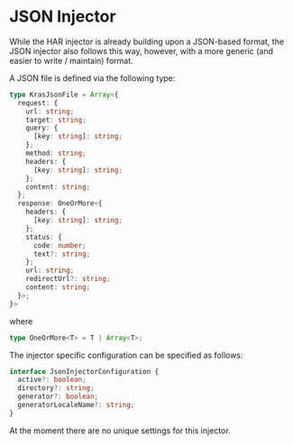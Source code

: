 # JSON Injector

While the HAR injector is already building upon a JSON-based format, the JSON injector also follows this way, however, with a more generic (and easier to write / maintain) format.

A JSON file is defined via the following type:

```ts
type KrasJsonFile = Array<{
  request: {
    url: string;
    target: string;
    query: {
      [key: string]: string;
    };
    method: string;
    headers: {
      [key: string]: string;
    };
    content: string;
  };
  response: OneOrMore<{
    headers: {
      [key: string]: string;
    };
    status: {
      code: number;
      text?: string;
    };
    url: string;
    redirectUrl?: string;
    content: string;
  }>;
}>
```

where

```ts
type OneOrMore<T> = T | Array<T>;
```

The injector specific configuration can be specified as follows:

```ts
interface JsonInjectorConfiguration {
  active?: boolean;
  directory?: string;
  generator?: boolean;
  generatorLocaleName?: string;
}
```

At the moment there are no unique settings for this injector.
